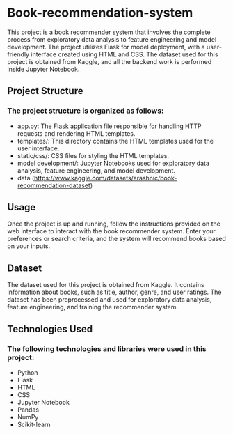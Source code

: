 # Book-recommendation-system
This project is a book recommender system that involves the complete process from exploratory data analysis to feature engineering and model development. The project utilizes Flask for model deployment, with a user-friendly interface created using HTML and CSS. The dataset used for this project is obtained from Kaggle, and all the backend work is performed inside Jupyter Notebook.
## Project Structure
### The project structure is organized as follows:

- app.py: The Flask application file responsible for handling HTTP requests and rendering HTML templates.
- templates/: This directory contains the HTML templates used for the user interface.
- static/css/: CSS files for styling the HTML templates.
- model development/: Jupyter Notebooks used for exploratory data analysis, feature engineering, and model development.
- data (https://www.kaggle.com/datasets/arashnic/book-recommendation-dataset)

## Usage
Once the project is up and running, follow the instructions provided on the web interface to interact with the book recommender system. Enter your preferences or search criteria, and the system will recommend books based on your inputs.

## Dataset
The dataset used for this project is obtained from Kaggle. It contains information about books, such as title, author, genre, and user ratings. The dataset has been preprocessed and used for exploratory data analysis, feature engineering, and training the recommender system.

## Technologies Used
### The following technologies and libraries were used in this project:

- Python
- Flask
- HTML
- CSS
- Jupyter Notebook
- Pandas
- NumPy
- Scikit-learn
